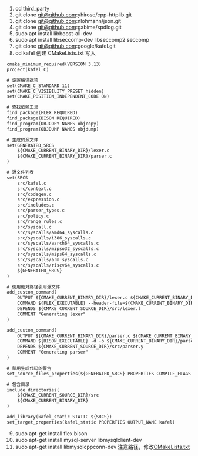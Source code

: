 1. cd third_party
2. git clone git@github.com:yhirose/cpp-httplib.git
3. git clone git@github.com:nlohmann/json.git
4. git clone git@github.com:gabime/spdlog.git
5. sudo apt install libboost-all-dev
6. sudo apt install libseccomp-dev libseccomp2 seccomp
7. git clone git@github.com:google/kafel.git
8. cd kafel 创建 CMakeLists.txt 写入
```CMakeLists.txt
cmake_minimum_required(VERSION 3.13)
project(kafel C)

# 设置编译选项
set(CMAKE_C_STANDARD 11)
set(CMAKE_C_VISIBILITY_PRESET hidden)
set(CMAKE_POSITION_INDEPENDENT_CODE ON)

# 查找依赖工具
find_package(FLEX REQUIRED)
find_package(BISON REQUIRED)
find_program(OBJCOPY NAMES objcopy)
find_program(OBJDUMP NAMES objdump)

# 生成的源文件
set(GENERATED_SRCS
    ${CMAKE_CURRENT_BINARY_DIR}/lexer.c
    ${CMAKE_CURRENT_BINARY_DIR}/parser.c
)

# 源文件列表
set(SRCS
    src/kafel.c
    src/context.c
    src/codegen.c
    src/expression.c
    src/includes.c
    src/parser_types.c
    src/policy.c
    src/range_rules.c
    src/syscall.c
    src/syscalls/amd64_syscalls.c
    src/syscalls/i386_syscalls.c
    src/syscalls/aarch64_syscalls.c
    src/syscalls/mipso32_syscalls.c
    src/syscalls/mips64_syscalls.c
    src/syscalls/arm_syscalls.c
    src/syscalls/riscv64_syscalls.c
    ${GENERATED_SRCS}
)

# 使用绝对路径引用源文件
add_custom_command(
    OUTPUT ${CMAKE_CURRENT_BINARY_DIR}/lexer.c ${CMAKE_CURRENT_BINARY_DIR}/lexer.h
    COMMAND ${FLEX_EXECUTABLE} --header-file=${CMAKE_CURRENT_BINARY_DIR}/lexer.h -o ${CMAKE_CURRENT_BINARY_DIR}/lexer.c ${CMAKE_CURRENT_SOURCE_DIR}/src/lexer.l
    DEPENDS ${CMAKE_CURRENT_SOURCE_DIR}/src/lexer.l
    COMMENT "Generating lexer"
)

add_custom_command(
    OUTPUT ${CMAKE_CURRENT_BINARY_DIR}/parser.c ${CMAKE_CURRENT_BINARY_DIR}/parser.h
    COMMAND ${BISON_EXECUTABLE} -d -o ${CMAKE_CURRENT_BINARY_DIR}/parser.c ${CMAKE_CURRENT_SOURCE_DIR}/src/parser.y
    DEPENDS ${CMAKE_CURRENT_SOURCE_DIR}/src/parser.y
    COMMENT "Generating parser"
)

# 禁用生成代码的警告
set_source_files_properties(${GENERATED_SRCS} PROPERTIES COMPILE_FLAGS "-Wno-error")

# 包含目录
include_directories(
    ${CMAKE_CURRENT_SOURCE_DIR}/src
    ${CMAKE_CURRENT_BINARY_DIR}
)

add_library(kafel_static STATIC ${SRCS})
set_target_properties(kafel_static PROPERTIES OUTPUT_NAME kafel)
```
9. sudo apt-get install flex bison
10. sudo apt-get install mysql-server libmysqlclient-dev
11. sudo apt-get install libmysqlcppconn-dev 注意路径，修改[CMakeLists.txt](./database/CMakeLists.txt)
 